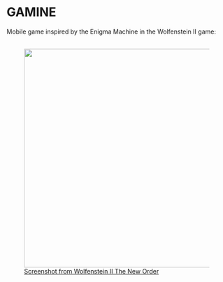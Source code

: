# GAMINE
Mobile game inspired by the Enigma Machine in the Wolfenstein II game:
<br>
<br>
<figure>
    <a href="https://www.youtube.com/watch?v=K7O0IjDuenM">
    <img src="https://i.imgur.com/4IZTbvg.png" width="500" align="center">
    <figcaption>Screenshot from Wolfenstein II The New Order</figcaption>
</figure>
